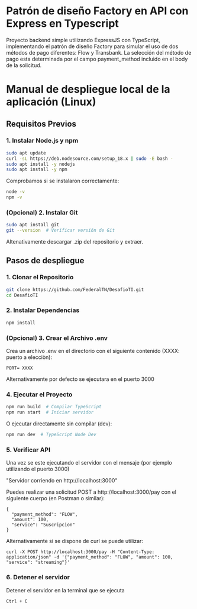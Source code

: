 # Patrón de diseño Factory en API con Express en Typescript

Proyecto backend simple utilizando ExpressJS con TypeScript, implementando el patrón de diseño Factory para simular el uso de dos métodos de pago diferentes: Flow y Transbank. La selección del método de pago esta determinada por el campo payment_method incluido en el body de la solicitud.


# Manual de despliegue local de la aplicación (Linux)

## Requisitos Previos

### 1. Instalar Node.js y npm

```bash
sudo apt update
curl -sL https://deb.nodesource.com/setup_18.x | sudo -E bash - 
sudo apt install -y nodejs
sudo apt install -y npm
```
Comprobamos si se instalaron correctamente:

```bash
node -v  
npm -v   
```

### (Opcional) 2. Instalar Git  

```bash
sudo apt install git
git --version  # Verificar versión de Git
```

Altenativamente descargar .zip del repositorio y extraer.

## Pasos de despliegue

### 1. Clonar el Repositorio

```bash
git clone https://github.com/FederalTN/DesafioTI.git
cd DesafioTI
```


### 2. Instalar Dependencias

```bash
npm install
```

### (Opcional) 3. Crear el Archivo .env
Crea un archivo .env en el directorio con el siguiente contenido (XXXX: puerto a elecciòn):

```
PORT= XXXX 

```
Alternativamente por defecto se ejecutara en el puerto 3000


### 4. Ejecutar el Proyecto

```bash
npm run build  # Compilar TypeScript
npm run start  # Iniciar servidor
```

O ejecutar directamente sin compilar (dev):

```bash
npm run dev  # TypeScript Node Dev
```

### 5. Verificar API
Una vez se este ejecutando el servidor con el mensaje (por ejemplo utilizando el puerto 3000)

"Servidor corriendo en http://localhost:3000"

Puedes realizar una solicitud POST a http://localhost:3000/pay con el siguiente cuerpo (en Postman o similar):

```
{
  "payment_method": "FLOW",
  "amount": 100,
  "service": "Suscripcion"
}
```

Alternativamente si se dispone de curl se puede utilizar:

```
curl -X POST http://localhost:3000/pay -H "Content-Type: application/json" -d '{"payment_method": "FLOW", "amount": 100, "service": "streaming"}'
```

### 6. Detener el servidor
Detener el servidor en la terminal que se ejecuta
```
Ctrl + C
```


